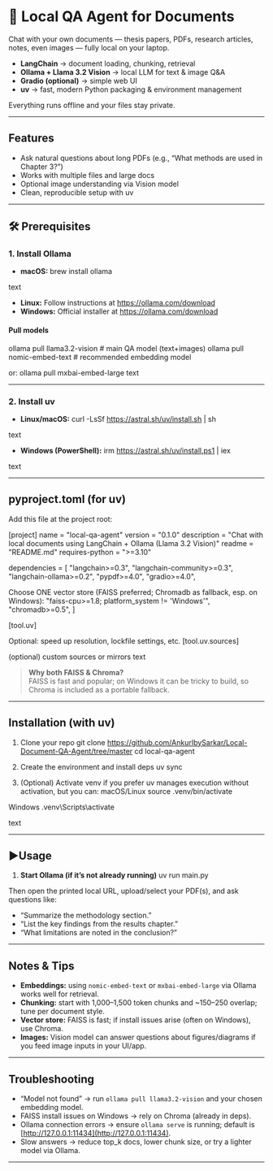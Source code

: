 # 🦙 Local QA Agent for Documents

Chat with your own documents — thesis papers, PDFs, research articles, notes, even images — fully local on your laptop.

- **LangChain** → document loading, chunking, retrieval  
- **Ollama + Llama 3.2 Vision** → local LLM for text & image Q&A  
- **Gradio (optional)** → simple web UI  
- **uv** → fast, modern Python packaging & environment management  

Everything runs offline and your files stay private.

---

## Features

- Ask natural questions about long PDFs (e.g., “What methods are used in Chapter 3?”)
- Works with multiple files and large docs
- Optional image understanding via Vision model
- Clean, reproducible setup with uv

---

## 🛠️ Prerequisites

### 1. Install Ollama

- **macOS:**
brew install ollama

text
- **Linux:** Follow instructions at https://ollama.com/download
- **Windows:** Official installer at https://ollama.com/download

#### Pull models
ollama pull llama3.2-vision # main QA model (text+images)
ollama pull nomic-embed-text # recommended embedding model

or: ollama pull mxbai-embed-large
text

---

### 2. Install uv

- **Linux/macOS:**
curl -LsSf https://astral.sh/uv/install.sh | sh

text
- **Windows (PowerShell):**
irm https://astral.sh/uv/install.ps1 | iex

text

---

## pyproject.toml (for uv)

Add this file at the project root:

[project]
name = "local-qa-agent"
version = "0.1.0"
description = "Chat with local documents using LangChain + Ollama (Llama 3.2 Vision)"
readme = "README.md"
requires-python = ">=3.10"

dependencies = [
"langchain>=0.3",
"langchain-community>=0.3",
"langchain-ollama>=0.2",
"pypdf>=4.0",
"gradio>=4.0",

Choose ONE vector store (FAISS preferred; Chromadb as fallback, esp. on Windows):
"faiss-cpu>=1.8; platform_system != 'Windows'",
"chromadb>=0.5",
]

[tool.uv]

Optional: speed up resolution, lockfile settings, etc.
[tool.uv.sources]

(optional) custom sources or mirrors
text

> **Why both FAISS & Chroma?**  
> FAISS is fast and popular; on Windows it can be tricky to build, so Chroma is included as a portable fallback.

---

## Installation (with uv)

1) Clone your repo
git clone https://github.com/AnkurIbySarkar/Local-Document-QA-Agent/tree/master
cd local-qa-agent

2) Create the environment and install deps
uv sync

3) (Optional) Activate venv if you prefer
uv manages execution without activation, but you can:
macOS/Linux
source .venv/bin/activate

Windows
.venv\Scripts\activate

text

---

## ▶Usage

1. **Start Ollama (if it’s not already running)**
uv run main.py


Then open the printed local URL, upload/select your PDF(s), and ask questions like:
- “Summarize the methodology section.”
- “List the key findings from the results chapter.”
- “What limitations are noted in the conclusion?”

---

## Notes & Tips

- **Embeddings:** using `nomic-embed-text` or `mxbai-embed-large` via Ollama works well for retrieval.
- **Chunking:** start with 1,000–1,500 token chunks and ~150–250 overlap; tune per document style.
- **Vector store:** FAISS is fast; if install issues arise (often on Windows), use Chroma.
- **Images:** Vision model can answer questions about figures/diagrams if you feed image inputs in your UI/app.

---

## Troubleshooting

- “Model not found” → run `ollama pull llama3.2-vision` and your chosen embedding model.
- FAISS install issues on Windows → rely on Chroma (already in deps).
- Ollama connection errors → ensure `ollama serve` is running; default is [http://127.0.0.1:11434](http://127.0.0.1:11434).
- Slow answers → reduce top_k docs, lower chunk size, or try a lighter model via Ollama.

---


